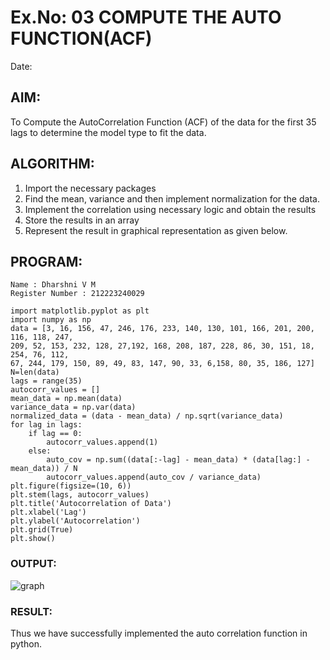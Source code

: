 # Ex.No: 03   COMPUTE THE AUTO FUNCTION(ACF)
Date: 

## AIM:
To Compute the AutoCorrelation Function (ACF) of the data for the first 35 lags to determine the model
type to fit the data.

## ALGORITHM:
1. Import the necessary packages
2. Find the mean, variance and then implement normalization for the data.
3. Implement the correlation using necessary logic and obtain the results
4. Store the results in an array
5. Represent the result in graphical representation as given below.

## PROGRAM:
```
Name : Dharshni V M
Register Number : 212223240029

import matplotlib.pyplot as plt
import numpy as np
data = [3, 16, 156, 47, 246, 176, 233, 140, 130, 101, 166, 201, 200, 116, 118, 247,
209, 52, 153, 232, 128, 27,192, 168, 208, 187, 228, 86, 30, 151, 18, 254, 76, 112,
67, 244, 179, 150, 89, 49, 83, 147, 90, 33, 6,158, 80, 35, 186, 127]
N=len(data)
lags = range(35)
autocorr_values = []
mean_data = np.mean(data)
variance_data = np.var(data)
normalized_data = (data - mean_data) / np.sqrt(variance_data)
for lag in lags:
    if lag == 0:
        autocorr_values.append(1)
    else:
        auto_cov = np.sum((data[:-lag] - mean_data) * (data[lag:] - mean_data)) / N 
        autocorr_values.append(auto_cov / variance_data)
plt.figure(figsize=(10, 6))
plt.stem(lags, autocorr_values)
plt.title('Autocorrelation of Data')
plt.xlabel('Lag')
plt.ylabel('Autocorrelation')
plt.grid(True)
plt.show()
```

### OUTPUT:

![graph](https://github.com/user-attachments/assets/f64796b8-e025-4e2e-8961-c1ed0c5039a3)

### RESULT:
Thus we have successfully implemented the auto correlation function in python.
